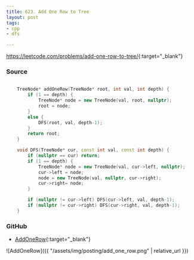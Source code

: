 ```yaml
---
title: 623. Add One Row to Tree
layout: post
tags:
- cpp
- dfs

---
```


<https://leetcode.com/problems/add-one-row-to-tree/>{:target="_blank"}

### Source

```cpp

    TreeNode* addOneRow(TreeNode* root, int val, int depth) {
        if (1 == depth) {
            TreeNode* node = new TreeNode(val, root, nullptr);
            root = node;
        }
        else {
            DFS(root, val, depth-1);
        }
        return root;
    }

    void DFS(TreeNode* cur, const int val, const int depth) {
        if (nullptr == cur) return;
        if (1 == depth) {
            TreeNode* node = new TreeNode(val, cur->left, nullptr);
            cur->left = node;
            node = new TreeNode(val, nullptr, cur->right);
            cur->right= node;
        }

        if (nullptr != cur->left) DFS(cur->left, val, depth-1);
        if (nullptr != cur->right) DFS(cur->right, val, depth-1);
    }

```

### GitHub

- [AddOneRow](<https://github.com/coolwindjo/algoguru/tree/master/_posts/Done/AddOneRow>){:target="_blank"}

![AddOneRow]({{ "/assets/img/posting/add_one_row.png" | relative_url }})
